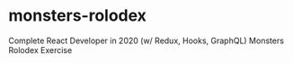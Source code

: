 # monsters-rolodex
Complete React Developer in 2020 (w/ Redux, Hooks, GraphQL) Monsters Rolodex Exercise
